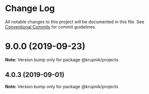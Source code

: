 # Change Log

All notable changes to this project will be documented in this file.
See [Conventional Commits](https://conventionalcommits.org) for commit guidelines.

# 9.0.0 (2019-09-23)

**Note:** Version bump only for package @krupnik/projects





## 4.0.3 (2019-09-01)

**Note:** Version bump only for package @krupnik/projects
